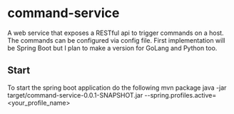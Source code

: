 # command-service
A web service that exposes a RESTful api to trigger commands on a host. The commands can be configured via config file. First implementation will be Spring Boot but I plan to make a version for GoLang and Python too. 

## Start
To start the spring boot application do the following
mvn package
java -jar target/command-service-0.0.1-SNAPSHOT.jar --spring.profiles.active=<your_profile_name>